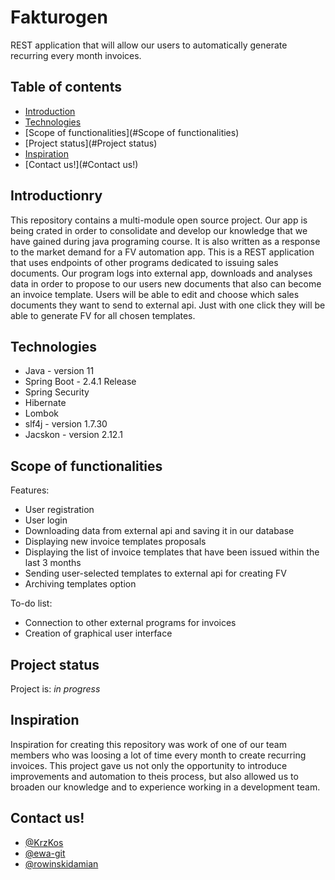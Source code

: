# Fakturogen
 REST application that will allow our users to automatically generate recurring every month invoices. 

## Table of contents
* [Introduction](#Introduction)
* [Technologies](#Technologies)
* [Scope of functionalities](#Scope of functionalities)
* [Project status](#Project status)
* [Inspiration](#Inspiration)
* [Contact us!](#Contact us!)

## Introductionry
This repository contains a multi-module open source project. Our app is being crated in order to consolidate and
 develop our knowledge that we have gained during java programing course. It is also written as a response to 
 the market demand for a FV automation app. This is a REST application that uses endpoints of other programs
  dedicated to issuing sales documents. Our program logs into external app, downloads and analyses data in order 
  to propose to our users new documents that also can become an invoice template. Users will be able to edit and 
  choose which sales documents they want to send to external api. Just with one click they will be able to 
  generate FV for all chosen templates. 

## Technologies
* Java - version 11
* Spring Boot - 2.4.1 Release
* Spring Security
* Hibernate
* Lombok
* slf4j - version 1.7.30
* Jacskon - version 2.12.1

## Scope of functionalities
Features:
* User registration
* User login
* Downloading data from external api and saving it in our database
* Displaying new invoice templates proposals
* Displaying the list of invoice templates that have been issued within the last 3 months
* Sending user-selected templates to external api for creating FV
* Archiving templates option

To-do list:
* Connection to other external programs for invoices
* Creation of graphical user interface

## Project status
Project is: _in progress_

## Inspiration
Inspiration for creating this repository was work of one of our team members who was loosing a lot of time
every month to create recurring invoices. This project gave us not only the opportunity to introduce improvements 
and automation to theis process, but also allowed us to broaden our knowledge and to experience working in a 
development team.  

## Contact us!
* [@KrzKos](krzysztof.kostkiewicz@gmail.com)
* [@ewa-git](ewa.gitit@gmail.com)
* [@rowinskidamian](damian.rowinski@gmail.com)

